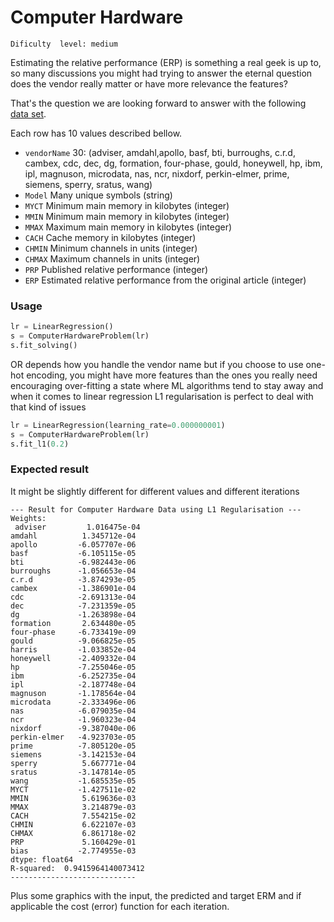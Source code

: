 # Computer Hardware
`Dificulty  level: medium`

Estimating the relative performance (ERP) is something a real geek is up to, so many discussions you might had 
trying to answer the eternal question does the vendor really matter or have more relevance the features?

That's the question we are looking forward to answer with the following [data set](https://archive.ics.uci.edu/ml/datasets/Computer+Hardware).

Each row has 10 values described bellow.

* `vendorName` 30: (adviser, amdahl,apollo, basf, bti, burroughs, c.r.d, cambex, cdc, dec, dg, formation, four-phase, gould, honeywell, hp, ibm, ipl, magnuson, 
microdata, nas, ncr, nixdorf, perkin-elmer, prime, siemens, sperry, sratus, wang)
* `Model` Many unique symbols (string)
* `MYCT` Minimum main memory in kilobytes (integer)
* `MMIN` Minimum main memory in kilobytes (integer)
* `MMAX` Maximum main memory in kilobytes (integer)
* `CACH` Cache memory in kilobytes (integer)
* `CHMIN` Minimum channels in units (integer)
* `CHMAX` Maximum channels in units (integer)
* `PRP` Published relative performance (integer)
* `ERP` Estimated relative performance from the original article (integer)
### Usage

```python
lr = LinearRegression()
s = ComputerHardwareProblem(lr)
s.fit_solving()
```
OR depends how you handle the vendor name but if you choose to use one-hot encoding, you might have more features than 
the ones you really need encouraging over-fitting a state where ML algorithms tend to stay away and when it comes to linear regression
L1 regularisation is perfect to deal with that kind of issues

```python
lr = LinearRegression(learning_rate=0.000000001)
s = ComputerHardwareProblem(lr)
s.fit_l1(0.2)
```
### Expected result

It might be slightly different for different values and different iterations
```
--- Result for Computer Hardware Data using L1 Regularisation ---
Weights: 
 adviser         1.016475e-04
amdahl          1.345712e-04
apollo         -6.057707e-06
basf           -6.105115e-05
bti            -6.982443e-06
burroughs      -1.056653e-04
c.r.d          -3.874293e-05
cambex         -1.386901e-04
cdc            -2.691313e-04
dec            -7.231359e-05
dg             -1.263898e-04
formation       2.634480e-05
four-phase     -6.733419e-09
gould          -9.066825e-05
harris         -1.033852e-04
honeywell      -2.409332e-04
hp             -7.255046e-05
ibm            -6.252735e-04
ipl            -2.187748e-04
magnuson       -1.178564e-04
microdata      -2.333496e-06
nas            -6.079035e-04
ncr            -1.960323e-04
nixdorf        -9.387040e-06
perkin-elmer   -4.923703e-05
prime          -7.805120e-05
siemens        -3.142153e-04
sperry          5.667771e-04
sratus         -3.147814e-05
wang           -1.685535e-05
MYCT           -1.427511e-02
MMIN            5.619636e-03
MMAX            3.214879e-03
CACH            7.554215e-02
CHMIN           6.622107e-03
CHMAX           6.861718e-02
PRP             5.160429e-01
bias           -2.774955e-03
dtype: float64
R-squared:  0.9415964140073412
----------------------------
```

Plus some graphics with the input, the predicted and target ERM and if applicable the cost (error) function for each iteration.